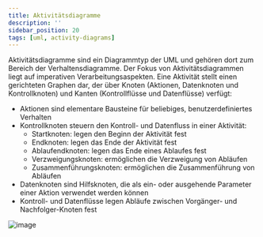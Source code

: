 ```yaml
---
title: Aktivitätsdiagramme
description: ''
sidebar_position: 20
tags: [uml, activity-diagrams]
---
```


Aktivitätsdiagramme sind ein Diagrammtyp der UML und gehören dort zum Bereich der Verhaltensdiagramme. Der Fokus von Aktivitätsdiagrammen liegt auf imperativen Verarbeitungsaspekten. Eine Aktivität stellt einen gerichteten Graphen dar, der über Knoten (Aktionen,
Datenknoten und Kontrollknoten) und Kanten (Kontrollflüsse und Datenflüsse) verfügt:
- Aktionen sind elementare Bausteine für beliebiges, benutzerdefiniertes Verhalten
- Kontrollknoten steuern den Kontroll- und Datenfluss in einer Aktivität:
    - Startknoten: legen den Beginn der Aktivität fest
    - Endknoten: legen das Ende der Aktivität fest
    - Ablaufendknoten: legen das Ende eines Ablaufes fest
    - Verzweigungsknoten: ermöglichen die Verzweigung von Abläufen
    - Zusammenführungsknoten: ermöglichen die Zusammenführung von Abläufen
- Datenknoten sind Hilfsknoten, die als ein- oder ausgehende Parameter einer Aktion verwendet werden können
- Kontroll- und Datenflüsse legen Abläufe zwischen Vorgänger- und Nachfolger-Knoten fest

![image](https://user-images.githubusercontent.com/47243617/209096940-5f248445-9c58-45b4-adf0-3c1ef8811e92.png)
